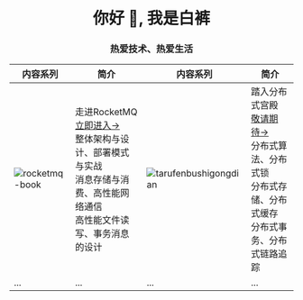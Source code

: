 <h1 align="center">你好 👋, 我是白裤</h1>
<h3 align="center">热爱技术、热爱生活</h3>
<div align="center">
  
| 内容系列 | 简介 | 内容系列 | 简介 |
| ---- | ---- | ---- | ---- |
| ![rocketmq-book](https://github.com/baikuarch/baikuarch/assets/118869240/b6cf7e4d-5d48-4e36-8f3e-4e851b086992) | 走进RocketMQ [立即进入->](https://github.com/baikuarch/blog/issues/1)<br />整体架构与设计、部署模式与实战<br />消息存储与消费、高性能网络通信<br />高性能文件读写、事务消息的设计  | ![tarufenbushigongdian](https://github.com/baikuarch/baikuarch/assets/118869240/997b9255-9897-4f75-a78c-1bee00ee723d) | 踏入分布式宫殿 [敬请期待->]()<br />分布式算法、分布式锁<br />分布式存储、分布式缓存<br />分布式事务、分布式链路追踪  |
| ... | ... | ... | ... |
</div>



<!--
**baikuarch/baikuarch** is a ✨ _special_ ✨ repository because its `README.md` (this file) appears on your GitHub profile.

Here are some ideas to get you started:






- 🔭 I’m currently working on ...
- 🌱 I’m currently learning ...
- 👯 I’m looking to collaborate on ...
- 🤔 I’m looking for help with ...
- 💬 Ask me about ...
- 📫 How to reach me: ...
- 😄 Pronouns: ...
- ⚡ Fun fact: ...
-->
